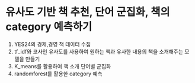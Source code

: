 # 유사도 기반 책 추천, 단어 군집화, 책의 category 예측하기

1. YES24의 경제,경영 책 데이터 수집
2. tf_idf와 코사인 유사도를 사용하여 원하는 책과 유사한 내용의 책을 소개해주는 모델을 만들기
3. K_means를 활용하여 책 소개 단어별 군집화
4. randomforest를 활용한 category 예측
